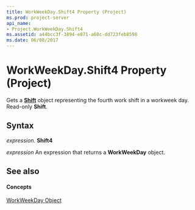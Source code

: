 ```yaml
---
title: WorkWeekDay.Shift4 Property (Project)
ms.prod: project-server
api_name:
- Project.WorkWeekDay.Shift4
ms.assetid: a44bcc3f-3894-e871-a60c-dd723feb8598
ms.date: 06/08/2017
---
```



# WorkWeekDay.Shift4 Property (Project)

Gets a  **[Shift](Project.Shift.md)** object representing the fourth work shift in a workweek day. Read-only **Shift**.


## Syntax

 _expression_. **Shift4**

 _expression_ An expression that returns a **WorkWeekDay** object.


## See also


#### Concepts


[WorkWeekDay Object](Project.WorkWeekDay.md)
